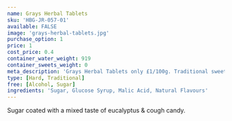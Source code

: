 ```yaml
---
name: Grays Herbal Tablets
sku: 'HBG-JR-057-01'
available: FALSE
image: 'grays-herbal-tablets.jpg'
purchase_option: 1
price: 1
cost_price: 0.4
container_water_weight: 919
container_sweets_weight: 0
meta_description: 'Grays Herbal Tablets only £1/100g. Traditional sweets and more at Humbugs Confectionery Store. Specialists in satisfying your sweet tooth!'
type: [Hard, Traditional]
free: [Alcohol, Sugar]
ingredients: 'Sugar, Glucose Syrup, Malic Acid, Natural Flavours'
---
```

Sugar coated with a mixed taste of eucalyptus & cough candy.